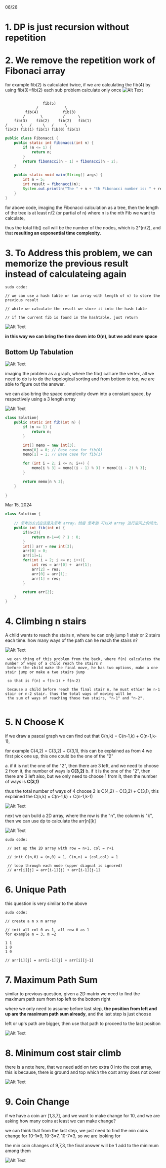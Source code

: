 
06/26

# 1. DP is just recursion without repetition

# 2. We remove the repetition work of Fibonaci array

for example fib(2) is calculated twice, if we are calculating the fib(4) by using fib(3)+fib(2)
each sub problem calculate only once
![Alt Text](img/img.png)

```text

                 fib(5)
              /            \
         fib(4)           fib(3)
        /       \         /      \
    fib(3)    fib(2)    fib(2)   fib(1)
/      \   /     \   /     \
fib(2) fib(1) fib(1) fib(0) fib(1)

```

```java
public class Fibonacci {
    public static int fibonacci(int n) {
        if (n <= 1) {
            return n;
        }
        return fibonacci(n - 1) + fibonacci(n - 2);
    }

    public static void main(String[] args) {
        int n = 5;
        int result = fibonacci(n);
        System.out.println("The " + n + "th Fibonacci number is: " + result);
    }
}
```


for above code, imaging the Fibonacci calculation as a tree, then the length of the tree is at least n/2 (or partial of n)
where n is the nth Fib we want to calculate,

thus the total fib() call will be the number of the nodes, which is 2^(n/2), and that **resulting an exponential time complexity.**


# 3. To Address this problem, we can memorize the previous result instead of calculateing again

```text
sudo code:

// we can use a hash table or (an array with length of n) to store the previous result

// while we calculate the result we store it into the hash table

// if the current fib is found in the hashtable, just return

```


![Alt Text](img/img_1.png)

**in this way we can bring the time down into O(n), but we add more space**


## Bottom Up Tabulation

![Alt Text](img/img_2.png)

imaging the problem as a graph, where the fib() call are the vertex, all we need to do is to do the topological sorting
and from bottom to top, we are able to figure out the answer.

we can also bring the space complexity down into a constant space, by respectively using a 3 length array

![Alt Text](img/img_3.png)

```java
class Solution{
    public static int fib(int n) {
        if (n <= 1) {
            return n;
        }

        int[] memo = new int[3];
        memo[0] = 0; // Base case for fib(0)
        memo[1] = 1; // Base case for fib(1)

        for (int i = 2; i <= n; i++) {
            memo[i % 3] = memo[(i - 1) % 3] + memo[(i - 2) % 3];
        }

        return memo[n % 3];
    }
    
}
```

Mar 15, 2024
```java
class Solution {
    
    // 思考的方式应该是先思考 array，然后 思考到 可以对 array 进行空间上的简化，也就是使用 constant space，3个 空位
    public int fib(int n) {
        if(n<2){
            return n-1==0 ? 1 : 0;
        }
        int[] arr = new int[3];
        arr[0] = 0;
        arr[1]=1;
        for(int i = 2; i <= n; i++){
            int res = arr[0] +  arr[1];
            arr[2] = res;
            arr[0] = arr[1];
            arr[1] = res;
        }

        return arr[2];
    }
}
```


# 4. Climbing n stairs

A child wants to reach the stairs n, where he can only jump 1 stair or 2 stairs each time. how many ways of the path can he reach the stairs n?

![Alt Text](img/img_4.png)

```text
 we can thing of this problem from the back, where f(n) calculates the number of ways of a child reach the stairs n
 before the child make the final move, he has two options, make a one stair jump or make a two stairs jump
 
 so that is f(n) = f(n-1) + f(n-2)
 
 because a child before reach the final stair n, he must ethier be n-1 stair or n-2 stair. thus the total ways of moving will be 
 the sum of ways of reaching those two stairs, "n-1" and "n-2".
 
```

# 5. N Choose K 

if we draw a pascal graph we can find out that C(n,k) = C(n-1,k) + C(n-1,k-1), 

for example C(4,2) = C(3,2) + C(3,1), this can be explained as from 4 we first pick one up, this one could be the one of the "2"

a. if it is not the one of the "2", then there are 3 left, and we need to choose 2 from it, the number of ways is **C(3,2)**
b. if it is the one of the "2", then there are 3 left also, but we only need to choose 1 from it, then the number of ways is **C(3,1)**

thus the total number of ways of 4 choose 2 is C(4,2) = C(3,2) + C(3,1), this explained the C(n,k) = C(n-1,k) + C(n-1,k-1)


![Alt Text](img/img_5.png)

next we can build a 2D array, where the row is the "n", the column is "k", then we can use dp to calculate the arr[n][k]



![Alt Text](img/img_6.png)

```text
sudo code:

 // set up the 2D array with row = n+1, col = r+1
 
 // init C(n,0) = (n,0) = 1, C(n,n) = (col,col) = 1
 
 // loop through each node (upper diagnal is ignored)
 // arr[i][j] = arr[i-1][j] + arr[i-1][j-1]
```

# 6. Unique Path

this question is very similar to the above

```text
sudo code:

// create a n x m array

// init all col 0 as 1, all row 0 as 1
for example n = 3, m =2 

1 1
1 0 
1 0

// arr[i][j] = arr[i-1][j] + arr[i][j-1]
```

# 7. Maximum Path Sum

similar to previous question, given a 2D matrix we need to find the maximum path sum from top left to the bottom right

where we only need to assume before last step, **the position from left and up are the maximum path sum already**, and the last step is just choose 

left or up's path are bigger, then use that path to proceed to the last position

![Alt Text](img/img_7.png)

# 8. Minimum cost stair climb

there is a note here, that we need add on two extra 0 into the cost array, this is because, there is ground and top which the cost array does not cover


![Alt Text](img/img_8.png)

# 9. Coin Change

if we have a coin arr [1,3,7], and we want to make change for 10, and we are asking how many coins at least we can make change?

we can think that from the last step, we just need to find the min coins change for 10-1=9, 10-3=7, 10-7=3, so we are looking for 

the min coin changes of 9,7,3, the final answer will be 1 add to the minimum among them

![Alt Text](img/img_9.png)

